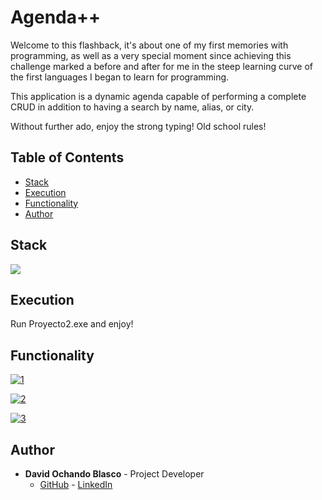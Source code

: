 # Agenda++

Welcome to this flashback, it's about one of my first memories with programming, as well as a very special moment since achieving this challenge marked a before and after for me in the steep learning curve of the first languages I began to learn for programming. 

This application is a dynamic agenda capable of performing a complete CRUD in addition to having a search by name, alias, or city.

Without further ado, enjoy the strong typing! Old school rules!

## Table of Contents 

- [Stack](#stack)
- [Execution](#execution)
- [Functionality](#functionality)
- [Author](#author)


## Stack 

<img src="https://img.shields.io/badge/C%2B%2B-00599C?logo=cplusplus&logoColor=fff&style=flat-square">

## Execution 

Run Proyecto2.exe and enjoy!

## Functionality

<a href="https://ibb.co/jJDLjH4"><img src="https://i.ibb.co/MB7RJ9N/1.png" alt="1" border="0"></a>

<a href="https://ibb.co/hsfh5qg"><img src="https://i.ibb.co/6YBVhdy/2.png" alt="2" border="0"></a>

<a href="https://ibb.co/6nznPLN"><img src="https://i.ibb.co/bWTWBD7/3.png" alt="3" border="0"></a>

## Author

- **David Ochando Blasco** - Project Developer
  - [GitHub](https://github.com/Dave86dev) - [LinkedIn](https://www.linkedin.com/in/david-ochando-blasco-90b2ba1a/)